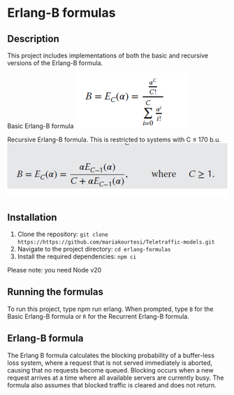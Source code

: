# Erlang-B formulas

## Description
This project includes implementations of both the basic and recursive versions of the Erlang-B formula.

Basic Erlang-B formula
![Basic Erlang-b Formula](images/erlang-b.png)

Recursive Erlang-B formula. This is restricted to systems with C ≤ 170 b.u.
![Basic Erlang-b Formula](images/recurrent-erlang.png)

## Installation
1. Clone the repository: `git clone https://https://github.com/mariakourtesi/Teletraffic-models.git`
2. Navigate to the project directory: `cd erlang-formulas`
3. Install the required dependencies: `npm ci`

Please note: you need Node v20

## Running the formulas
To run this project, type npm run erlang. When prompted, type `B` for the Basic Erlang-B formula or `R` for the Recurrent Erlang-B formula.


## Erlang-B formula
 The Erlang B formula calculates the blocking probability of a buffer-less loss system, where a request that is not served immediately is aborted, causing that no requests become queued. Blocking occurs when a new request arrives at a time where all available servers are currently busy. The formula also assumes that blocked traffic is cleared and does not return.
